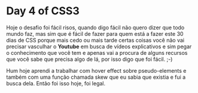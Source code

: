 # Day 4 of CSS3

Hoje o desafio foi fácil risos, quando digo fácil não quero dizer que todo mundo faz, mas sim que é fácil de fazer para quem está a fazer este 30 dias de CSS porque mais cedo ou mais tarde certas coisas você não vai precisar vasculhar o **Youtube** em busca de vídeos explicativos e sim pegar o conhecimento que você tem e apenas vai a procura de alguns recursos que você sabe que precisa algo de lá, por isso digo que foi fácil. ;-)

Hum hoje aprendi a trabalhar com hover effect sobre pseudo-elements e também com uma função chamada skew que eu sabia que existia e fui a busca dela. Então foi isso hoje, foi legal.